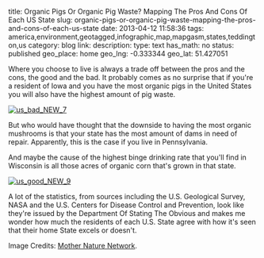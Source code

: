 title: Organic Pigs Or Organic Pig Waste? Mapping The Pros And Cons Of Each US State
slug: organic-pigs-or-organic-pig-waste-mapping-the-pros-and-cons-of-each-us-state
date: 2013-04-12 11:58:36
tags: america,environment,geotagged,infographic,map,mapgasm,states,teddington,us
category: blog
link: 
description: 
type: text
has_math: no
status: published
geo_place: home
geo_lng: -0.333344
geo_lat: 51.427051

Where you choose to live is always a trade off between the pros and the cons, the good and the bad. It probably comes as no surprise that if you're a resident of Iowa and you have the most organic pigs in the United States you will also have the highest amount of pig waste.

<!-- TEASER_END -->

[![us_bad_NEW_7](/wp-content/uploads/2013/04/us_bad_NEW_7.png)](https://www.mnn.com/lifestyle/responsible-living/stories/infographic-united-states-of-the-environment "https://www.mnn.com/lifestyle/responsible-living/stories/infographic-united-states-of-the-environment")

But who would have thought that the downside to having the most organic mushrooms is that your state has the most amount of dams in need of repair. Apparently, this is the case if you live in Pennsylvania.

And maybe the cause of the highest binge drinking rate that you'll find in Wisconsin is all those acres of organic corn that's grown in that state.

[![us_good_NEW_9](/wp-content/uploads/2013/04/us_good_NEW_9.png)](/wp-content/uploads/2013/04/us_good_NEW_9.png "/wp-content/uploads/2013/04/us_good_NEW_9.png")

A lot of the statistics, from sources including the U.S. Geological Survey, NASA and the U.S. Centers for Disease Control and Prevention, look like they're issued by the Department Of Stating The Obvious and makes me wonder how much the residents of each U.S. State agree with how it's seen that their home State excels or doesn't.



Image Credits: [Mother Nature Network](https://www.mnn.com/lifestyle/responsible-living/stories/infographic-united-states-of-the-environment "https://www.mnn.com/lifestyle/responsible-living/stories/infographic-united-states-of-the-environment").


